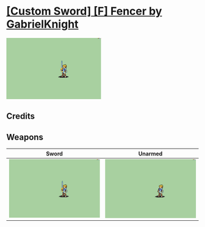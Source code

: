 # [\[Custom Sword\] \[F\] Fencer by GabrielKnight](./)

<img src="./1.%20Sword/Sword_000.png" alt="[Custom Sword] [F] Fencer by GabrielKnight standing" />

## Credits



## Weapons


|Sword |Unarmed |
|  :---: | :---: |
| <img alt="Sword animation" src="./1.%20Sword/Sword.gif" /> | <img alt="Unarmed animation" src="./8.%20Unarmed/Unarmed.gif" /> |

